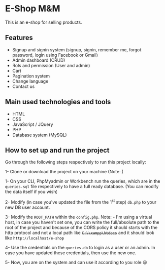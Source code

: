 # E-Shop M&M

This is an e-shop for selling products.

## Features

- Signup and signin system (signup, signin, remember me, forgot password, login using Facebook or Gmail)
- Admin dashboard (CRUD)
- Rols and permission (User and admin)
- Cart
- Pagination system
- Change language
- Contact us

## Main used technologies and tools

- HTML
- CSS
- JavaScript / JQuery
- PHP
- Database system (MySQL)

## How to set up and run the project

Go through the following steps respectively to run this project locally:

1- Clone or download the project on your machine (Note: )

1- On your CLI, PhpMyadmin or Workbench run the queries, which are in the `queries.sql` file respectively to have a full ready database. (You can modify the data itself if you wish)

2- Modify (in case you've updated the file from the 1<sup>st</sup> step) `db.php` to your new DB user account.

3- Modify the `ROOT_PATH` within the `config.php`.
Note: - I'm using a virtual host, in case you haven't set one, you can write the full/absolute path to the root of the project
and because of the CORS policy it should starts with the http protocol and not a local path like <s>`C:\\xampp\htdocs`</s>
and it should look like `http://localhost/e-shop`

4- Use the credentials on the `queries.db` to login as a user or an admin. In case you have updated these credentials, then use the new one.

5- Now, you are on the system and can use it according to you role :smiley:
